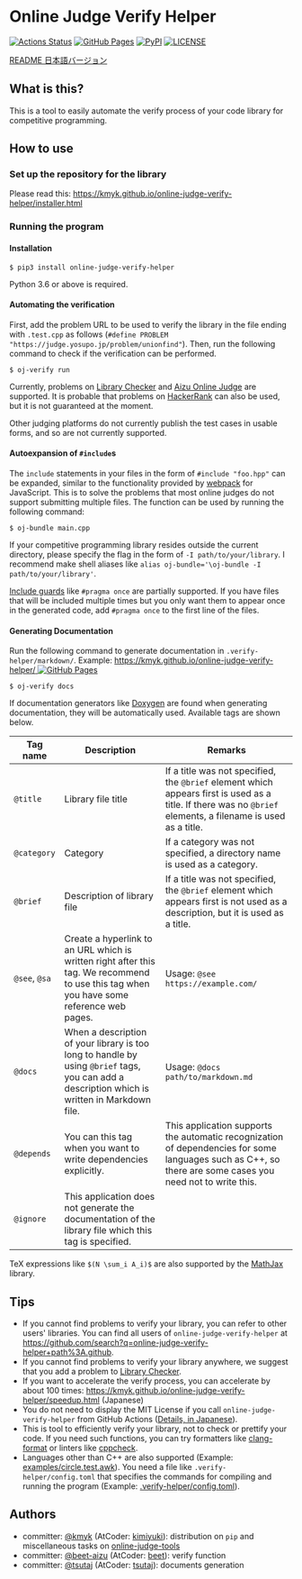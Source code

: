# Online Judge Verify Helper

[![Actions Status](https://github.com/kmyk/online-judge-verify-helper/workflows/verify/badge.svg)](https://github.com/kmyk/online-judge-verify-helper/actions)
[![GitHub Pages](https://img.shields.io/static/v1?label=GitHub+Pages&message=+&color=brightgreen&logo=github)](https://kmyk.github.io/online-judge-verify-helper/)
[![PyPI](https://img.shields.io/pypi/v/online-judge-verify-helper)](https://pypi.org/project/online-judge-verify-helper/)
[![LICENSE](https://img.shields.io/pypi/l/online-judge-verify-helper.svg)](https://github.com/kmyk/online-judge-verify-helper/blob/master/LICENSE)

[README 日本語バージョン](README.ja.md)

## What is this?

This is a tool to easily automate the verify process of your code library for competitive programming.

## How to use

### Set up the repository for the library

Please read this: <https://kmyk.github.io/online-judge-verify-helper/installer.html>

### Running the program

#### Installation

``` console
$ pip3 install online-judge-verify-helper
```

Python 3.6 or above is required.

#### Automating the verification

First, add the problem URL to be used to verify the library in the file ending with `.test.cpp` as follows (`#define PROBLEM "https://judge.yosupo.jp/problem/unionfind"`). Then, run the following command to check if the verification can be performed.

``` console
$ oj-verify run
```

Currently, problems on [Library Checker](https://judge.yosupo.jp/) and [Aizu Online Judge](https://onlinejudge.u-aizu.ac.jp/home) are supported. It is probable that problems on [HackerRank](https://www.hackerrank.com/) can also be used, but it is not guaranteed at the moment.

Other judging platforms do not currently publish the test cases in usable forms, and so are not currently supported.

#### Autoexpansion of `#include`s

The `include` statements in your files in the form of `#include "foo.hpp"` can be expanded,
similar to the functionality provided by [webpack](https://webpack.js.org) for JavaScript. This is to solve the problems that most online judges do not support submitting multiple files.
The function can be used by running the following command:

``` console
$ oj-bundle main.cpp
```

If your competitive programming library resides outside the current directory, please specify the flag in the form of `-I path/to/your/library`. I recommend make shell aliases like `alias oj-bundle='\oj-bundle -I path/to/your/library'`.

[Include guards](https://ja.wikibooks.org/wiki/More_C%2B%2B_Idioms/%E3%82%A4%E3%83%B3%E3%82%AF%E3%83%AB%E3%83%BC%E3%83%89%E3%82%AC%E3%83%BC%E3%83%89%E3%83%9E%E3%82%AF%E3%83%AD%28Include_Guard_Macro%29) like `#pragma once` are partially supported. If you have files that will be included multiple times but you only want them to appear once in the generated code, add `#pragma once` to the first line of the files.

#### Generating Documentation

Run the following command to generate documentation in `.verify-helper/markdown/`. Example: [https://kmyk.github.io/online-judge-verify-helper/ ![GitHub Pages](https://img.shields.io/static/v1?label=GitHub+Pages&message=+&color=brightgreen&logo=github)](https://kmyk.github.io/online-judge-verify-helper/)

``` console
$ oj-verify docs
```

If documentation generators like [Doxygen](http://www.doxygen.jp) are found when generating documentation, they will be automatically used. Available tags are shown below.

|Tag name|Description|Remarks|
|---|---|---|
|`@title`|Library file title|If a title was not specified, the `@brief` element which appears first is used as a title. If there was no `@brief` elements, a filename is used as a title.|
|`@category`|Category|If a category was not specified, a directory name is used as a category.|
|`@brief`|Description of library file|If a title was not specified, the `@brief` element which appears first is not used as a description, but it is used as a title.|
|`@see`, `@sa`|Create a hyperlink to an URL which is written right after this tag. We recommend to use this tag when you have some reference web pages.|Usage: `@see https://example.com/`
|`@docs`|When a description of your library is too long to handle by using `@brief` tags, you can add a description which is written in Markdown file.|Usage: `@docs path/to/markdown.md`|
|`@depends`|You can this tag when you want to write dependencies explicitly.|This application supports the automatic recognization of dependencies for some languages such as C++, so there are some cases you need not to write this.|
|`@ignore`|This application does not generate the documentation of the library file which this tag is specified.||

TeX expressions like `$(N \sum_i A_i)$` are also supported by the [MathJax](https://www.mathjax.org/) library.

## Tips

-   If you cannot find problems to verify your library, you can refer to other users' libraries. You can find all users of `online-judge-verify-helper` at <https://github.com/search?q=online-judge-verify-helper+path%3A.github>.
-   If you cannot find problems to verify your library anywhere, we suggest that you add a problem to [Library Checker](https://judge.yosupo.jp/).
-   If you want to accelerate the verify process, you can accelerate by about 100 times: <https://kmyk.github.io/online-judge-verify-helper/speedup.html> (Japanese)
-   You do not need to display the MIT License if you call `online-judge-verify-helper` from GitHub Actions ([Details, in Japanese](https://github.com/kmyk/online-judge-verify-helper/issues/34)).
-   This is tool to efficiently verify your library, not to check or prettify your code. If you need such functions, you can try formatters like [clang-format](https://clang.llvm.org/docs/ClangFormat.html) or linters like [cppcheck](http://cppcheck.sourceforge.net/).
-   Languages other than C++ are also supported (Example: [examples/circle.test.awk](https://github.com/kmyk/online-judge-verify-helper/tree/master/examples/circle.test.awk)). You need a file like `.verify-helper/config.toml` that specifies the commands for compiling and running the program (Example: [.verify-helper/config.toml](https://github.com/kmyk/online-judge-verify-helper/blob/master/.verify-helper/config.toml)).

## Authors

-   committer: [@kmyk](https://github.com/kmyk) (AtCoder: [kimiyuki](https://atcoder.jp/users/kimiyuki)): distribution on `pip` and miscellaneous tasks on [online-judge-tools](https://github.com/kmyk/online-judge-tools)
-   committer: [@beet-aizu](https://github.com/beet-aizu) (AtCoder: [beet](https://atcoder.jp/users/beet)): verify function
-   committer: [@tsutaj](https://github.com/tsutaj) (AtCoder: [tsutaj](https://atcoder.jp/users/tsutaj)): documents generation
